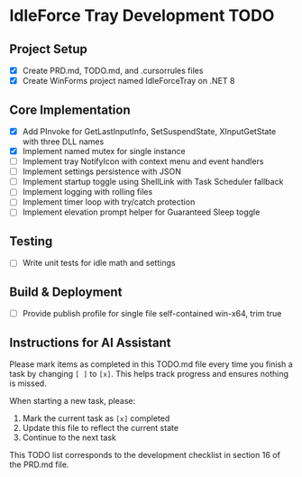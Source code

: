 # IdleForce Tray Development TODO

## Project Setup
- [x] Create PRD.md, TODO.md, and .cursorrules files
- [x] Create WinForms project named IdleForceTray on .NET 8

## Core Implementation
- [x] Add PInvoke for GetLastInputInfo, SetSuspendState, XInputGetState with three DLL names
- [x] Implement named mutex for single instance
- [ ] Implement tray NotifyIcon with context menu and event handlers
- [ ] Implement settings persistence with JSON
- [ ] Implement startup toggle using ShellLink with Task Scheduler fallback
- [ ] Implement logging with rolling files
- [ ] Implement timer loop with try/catch protection
- [ ] Implement elevation prompt helper for Guaranteed Sleep toggle

## Testing
- [ ] Write unit tests for idle math and settings

## Build & Deployment
- [ ] Provide publish profile for single file self-contained win-x64, trim true

## Instructions for AI Assistant
Please mark items as completed in this TODO.md file every time you finish a task by changing `[ ]` to `[x]`. This helps track progress and ensures nothing is missed.

When starting a new task, please:
1. Mark the current task as `[x]` completed
2. Update this file to reflect the current state
3. Continue to the next task

This TODO list corresponds to the development checklist in section 16 of the PRD.md file.
